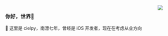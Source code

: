<img align ="right" src="https://github-readme-stats.vercel.app/api?username=cielpy&show_icons=true&icon_color=CE1D2D&text_color=718096&bg_color=ffffff&hide_title=true" />

### 你好，世界👋

🤔 这里是 cielpy，南漂七年，曾经是 iOS 开发者，现在在考虑从业方向
